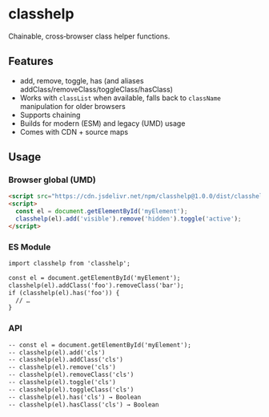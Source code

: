# classhelp

Chainable, cross‑browser class helper functions.

## Features
- add, remove, toggle, has (and aliases addClass/removeClass/toggleClass/hasClass)
- Works with `classList` when available, falls back to `className` manipulation for older browsers
- Supports chaining
- Builds for modern (ESM) and legacy (UMD) usage
- Comes with CDN + source maps

## Usage

### Browser global (UMD)
```html
<script src="https://cdn.jsdelivr.net/npm/classhelp@1.0.0/dist/classhelp.umd.min.js"></script>
<script>
  const el = document.getElementById('myElement');
  classhelp(el).add('visible').remove('hidden').toggle('active');
</script>
```
### ES Module
```html
import classhelp from 'classhelp';

const el = document.getElementById('myElement');
classhelp(el).addClass('foo').removeClass('bar');
if (classhelp(el).has('foo')) {
  // …
}
```
### API
```html
-- const el = document.getElementById('myElement');
-- classhelp(el).add('cls')
-- classhelp(el).addClass('cls')
-- classhelp(el).remove('cls')
-- classhelp(el).removeClass('cls')
-- classhelp(el).toggle('cls')
-- classhelp(el).toggleClass('cls')
-- classhelp(el).has('cls') → Boolean
-- classhelp(el).hasClass('cls') → Boolean
```
